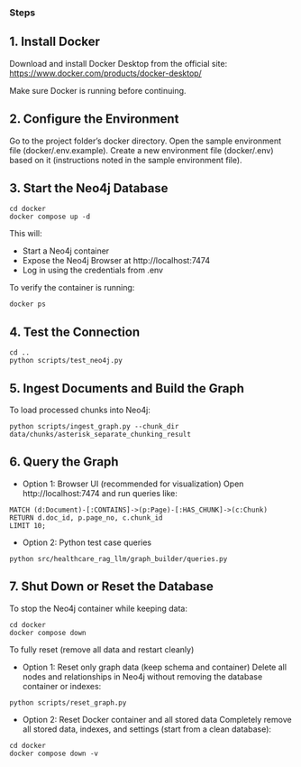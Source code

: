 ### Steps
## 1. Install Docker
Download and install Docker Desktop from the official site: 
https://www.docker.com/products/docker-desktop/

Make sure Docker is running before continuing.


## 2. Configure the Environment
Go to the project folder’s docker directory.
Open the sample environment file (docker/.env.example).
Create a new environment file (docker/.env) based on it (instructions noted in the sample environment file).


## 3. Start the Neo4j Database
```
cd docker
docker compose up -d
```
This will:
- Start a Neo4j container
- Expose the Neo4j Browser at http://localhost:7474
- Log in using the credentials from .env

To verify the container is running:
```
docker ps
```


## 4. Test the Connection
```
cd ..
python scripts/test_neo4j.py
```


## 5. Ingest Documents and Build the Graph
To load processed chunks into Neo4j:
```
python scripts/ingest_graph.py --chunk_dir data/chunks/asterisk_separate_chunking_result
```


## 6. Query the Graph
- Option 1: Browser UI (recommended for visualization)
Open http://localhost:7474 and run queries like:
```
MATCH (d:Document)-[:CONTAINS]->(p:Page)-[:HAS_CHUNK]->(c:Chunk)
RETURN d.doc_id, p.page_no, c.chunk_id
LIMIT 10;
```
- Option 2: Python test case queries
```
python src/healthcare_rag_llm/graph_builder/queries.py
```


## 7. Shut Down or Reset the Database
To stop the Neo4j container while keeping data:
```
cd docker
docker compose down
```

To fully reset (remove all data and restart cleanly)
- Option 1: Reset only graph data (keep schema and container)
Delete all nodes and relationships in Neo4j without removing the database container or indexes:
```
python scripts/reset_graph.py
```
- Option 2: Reset Docker container and all stored data
Completely remove all stored data, indexes, and settings (start from a clean database):
```
cd docker
docker compose down -v
```